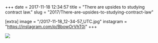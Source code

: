 +++
date = 2017-11-18 12:34:57
title = "There are upsides to studying contract law."
slug = "2017/There-are-upsides-to-studying-contract-law"

[extra]
image = "/2017-11-18_12-34-57_UTC.jpg"
instagram = "https://instagram.com/p/BbowOrVhT0i"
+++

<img src="/2017-11-18_12-34-57_UTC.jpg" />
